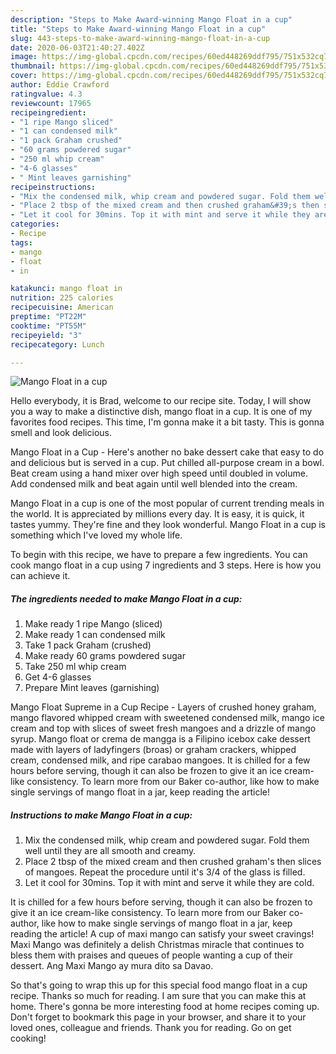 ```yaml
---
description: "Steps to Make Award-winning Mango Float in a cup"
title: "Steps to Make Award-winning Mango Float in a cup"
slug: 443-steps-to-make-award-winning-mango-float-in-a-cup
date: 2020-06-03T21:40:27.402Z
image: https://img-global.cpcdn.com/recipes/60ed448269ddf795/751x532cq70/mango-float-in-a-cup-recipe-main-photo.jpg
thumbnail: https://img-global.cpcdn.com/recipes/60ed448269ddf795/751x532cq70/mango-float-in-a-cup-recipe-main-photo.jpg
cover: https://img-global.cpcdn.com/recipes/60ed448269ddf795/751x532cq70/mango-float-in-a-cup-recipe-main-photo.jpg
author: Eddie Crawford
ratingvalue: 4.3
reviewcount: 17965
recipeingredient:
- "1 ripe Mango sliced"
- "1 can condensed milk"
- "1 pack Graham crushed"
- "60 grams powdered sugar"
- "250 ml whip cream"
- "4-6 glasses"
- " Mint leaves garnishing"
recipeinstructions:
- "Mix the condensed milk, whip cream and powdered sugar. Fold them well until they are all smooth and creamy."
- "Place 2 tbsp of the mixed cream and then crushed graham&#39;s then slices of mangoes. Repeat the procedure until it&#39;s 3/4 of the glass is filled."
- "Let it cool for 30mins. Top it with mint and serve it while they are cold."
categories:
- Recipe
tags:
- mango
- float
- in

katakunci: mango float in 
nutrition: 225 calories
recipecuisine: American
preptime: "PT22M"
cooktime: "PT55M"
recipeyield: "3"
recipecategory: Lunch

---
```



![Mango Float in a cup](https://img-global.cpcdn.com/recipes/60ed448269ddf795/751x532cq70/mango-float-in-a-cup-recipe-main-photo.jpg)

Hello everybody, it is Brad, welcome to our recipe site. Today, I will show you a way to make a distinctive dish, mango float in a cup. It is one of my favorites food recipes. This time, I'm gonna make it a bit tasty. This is gonna smell and look delicious.

Mango Float in a Cup - Here&#39;s another no bake dessert cake that easy to do and delicious but is served in a cup. Put chilled all-purpose cream in a bowl. Beat cream using a hand mixer over high speed until doubled in volume. Add condensed milk and beat again until well blended into the cream.

Mango Float in a cup is one of the most popular of current trending meals in the world. It is appreciated by millions every day. It is easy, it is quick, it tastes yummy. They're fine and they look wonderful. Mango Float in a cup is something which I've loved my whole life.


To begin with this recipe, we have to prepare a few ingredients. You can cook mango float in a cup using 7 ingredients and 3 steps. Here is how you can achieve it.

<!--inarticleads1-->

##### The ingredients needed to make Mango Float in a cup:

1. Make ready 1 ripe Mango (sliced)
1. Make ready 1 can condensed milk
1. Take 1 pack Graham (crushed)
1. Make ready 60 grams powdered sugar
1. Take 250 ml whip cream
1. Get 4-6 glasses
1. Prepare  Mint leaves (garnishing)


Mango Float Supreme in a Cup Recipe - Layers of crushed honey graham, mango flavored whipped cream with sweetened condensed milk, mango ice cream and top with slices of sweet fresh mangoes and a drizzle of mango syrup. Mango float or crema de mangga is a Filipino icebox cake dessert made with layers of ladyfingers (broas) or graham crackers, whipped cream, condensed milk, and ripe carabao mangoes. It is chilled for a few hours before serving, though it can also be frozen to give it an ice cream-like consistency. To learn more from our Baker co-author, like how to make single servings of mango float in a jar, keep reading the article! 

<!--inarticleads2-->

##### Instructions to make Mango Float in a cup:

1. Mix the condensed milk, whip cream and powdered sugar. Fold them well until they are all smooth and creamy.
1. Place 2 tbsp of the mixed cream and then crushed graham&#39;s then slices of mangoes. Repeat the procedure until it&#39;s 3/4 of the glass is filled.
1. Let it cool for 30mins. Top it with mint and serve it while they are cold.


It is chilled for a few hours before serving, though it can also be frozen to give it an ice cream-like consistency. To learn more from our Baker co-author, like how to make single servings of mango float in a jar, keep reading the article! A cup of maxi mango can satisfy your sweet cravings! Maxi Mango was definitely a delish Christmas miracle that continues to bless them with praises and queues of people wanting a cup of their dessert. Ang Maxi Mango ay mura dito sa Davao. 

So that's going to wrap this up for this special food mango float in a cup recipe. Thanks so much for reading. I am sure that you can make this at home. There's gonna be more interesting food at home recipes coming up. Don't forget to bookmark this page in your browser, and share it to your loved ones, colleague and friends. Thank you for reading. Go on get cooking!
